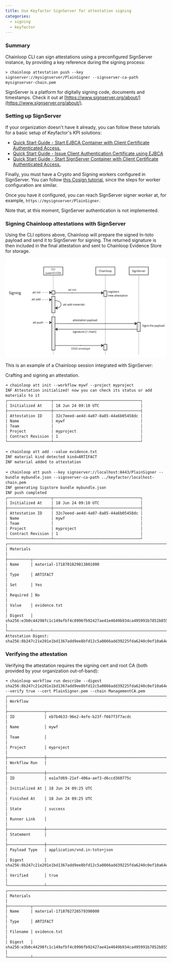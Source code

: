 ```yaml
---
title: Use Keyfactor SignServer for attestation signing
categories:
  - signing
  - keyfactor
---
```


### Summary
Chainloop CLI can sign attestations using a preconfigured SignServer instance, by providing a key reference during the signing process:

```shell
> chainloop attestation push --key signserver://mysignserver/PlainSigner --signserver-ca-path mysignserver-chain.pem
```

SignServer is a platform for digitally signing code, documents and timestamps. Check it out at [https://www.signserver.org/about/](https://www.signserver.org/about/).

### Setting up SignServer 
If your organization doesn't have it already, you can follow these tutorials for a basic setup of Keyfactor's KPI solutions:

* [Quick Start Guide - Start EJBCA Container with Client Certificate Authenticated Access.](https://docs.keyfactor.com/ejbca/latest/quick-start-guide-start-ejbca-container-with-clien)
* [Quick Start Guide - Issue Client Authentication Certificate using EJBCA](https://docs.keyfactor.com/ejbca/latest/quick-start-guide-issue-client-authentication-cert)
* [Quick Start Guide - Start SignServer Container with Client Certificate Authenticated Access.](https://docs.keyfactor.com/signserver/latest/quick-start-guide-start-signserver-container-with-)

Finally, you must have a Crypto and Signing workers configured in SignServer. You can follow [this Cosign tutorial](https://docs.keyfactor.com/signserver/latest/tutorial-signserver-container-signing-with-cosign), since the steps for worker configuration are similar.

Once you have it configured, you can reach SignServer signer worker at, for example, `https://mysignserver/PlainSigner`.

Note that, at this moment, SignServer authentication is not implemented.

### Signing Chainloop attestations with SignServer
Using the CLI options above, Chainloop will prepare the signed In-toto payload and send it to SignServer for signing. The returned signature is then included in the final attestation and sent to Chainloop Evidence Store for storage.

![chainloop-signserver-sequence.png](chainloop-signserver-sequence.png)

This is an example of a Chainloop session integrated with SignServer:

Crafting and signing an attestation.
```shell
➜ chainloop att init --workflow mywf --project myproject
INF Attestation initialized! now you can check its status or add materials to it
┌───────────────────┬──────────────────────────────────────┐
│ Initialized At    │ 18 Jun 24 09:10 UTC                  │
├───────────────────┼──────────────────────────────────────┤
│ Attestation ID    │ 32c7eeed-ae4d-4a07-8a85-44a6b05458dc │
│ Name              │ mywf                                 │
│ Team              │                                      │
│ Project           │ myproject                            │
│ Contract Revision │ 1                                    │
└───────────────────┴──────────────────────────────────────┘

➜ chainloop att add --value evidence.txt
INF material kind detected kind=ARTIFACT
INF material added to attestation

➜ chainloop att push --key signserver://localhost:8443/PlainSigner --bundle mybundle.json --signserver-ca-path ../keyfactor/localhost-chain.pem
INF generating Sigstore bundle mybundle.json
INF push completed
┌───────────────────┬──────────────────────────────────────┐
│ Initialized At    │ 18 Jun 24 09:10 UTC                  │
├───────────────────┼──────────────────────────────────────┤
│ Attestation ID    │ 32c7eeed-ae4d-4a07-8a85-44a6b05458dc │
│ Name              │ mywf                                 │
│ Team              │                                      │
│ Project           │ myproject                            │
│ Contract Revision │ 1                                    │
└───────────────────┴──────────────────────────────────────┘
┌────────────────────────────────────────────────────────────────────────────────────┐
│ Materials                                                                          │
├──────────┬─────────────────────────────────────────────────────────────────────────┤
│ Name     │ material-1718701829813801000                                            │
│ Type     │ ARTIFACT                                                                │
│ Set      │ Yes                                                                     │
│ Required │ No                                                                      │
│ Value    │ evidence.txt                                                            │
│ Digest   │ sha256:e3b0c44298fc1c149afbf4c8996fb92427ae41e4649b934ca495991b7852b855 │
└──────────┴─────────────────────────────────────────────────────────────────────────┘
Attestation Digest: sha256:8b247c21e201e1bd1367add9ee8bfd12c5a0866add39225fda6240c0ef10a64e%
```

### Verifying the attestation

Verifying the attestation requires the signing cert and root CA (both provided by your organization out-of-band):
```shell
➜ chainloop workflow run describe --digest sha256:8b247c21e201e1bd1367add9ee8bfd12c5a0866add39225fda6240c0ef10a64e --verify true --cert PlainSigner.pem --chain ManagementCA.pem
┌──────────────────────────────────────────────────────────────────────────────────────────┐
│ Workflow                                                                                 │
├────────────────┬─────────────────────────────────────────────────────────────────────────┤
│ ID             │ eb7b4633-96e2-4efe-b23f-f667f3f7acdc                                    │
│ Name           │ mywf                                                                    │
│ Team           │                                                                         │
│ Project        │ myproject                                                               │
├────────────────┼─────────────────────────────────────────────────────────────────────────┤
│ Workflow Run   │                                                                         │
├────────────────┼─────────────────────────────────────────────────────────────────────────┤
│ ID             │ ea1a7d69-21ef-406a-aef3-d6ccd360775c                                    │
│ Initialized At │ 18 Jun 24 09:25 UTC                                                     │
│ Finished At    │ 18 Jun 24 09:25 UTC                                                     │
│ State          │ success                                                                 │
│ Runner Link    │                                                                         │
├────────────────┼─────────────────────────────────────────────────────────────────────────┤
│ Statement      │                                                                         │
├────────────────┼─────────────────────────────────────────────────────────────────────────┤
│ Payload Type   │ application/vnd.in-toto+json                                            │
│ Digest         │ sha256:8b247c21e201e1bd1367add9ee8bfd12c5a0866add39225fda6240c0ef10a64e │
│ Verified       │ true                                                                    │
└────────────────┴─────────────────────────────────────────────────────────────────────────┘
┌────────────────────────────────────────────────────────────────────────────────────┐
│ Materials                                                                          │
├──────────┬─────────────────────────────────────────────────────────────────────────┤
│ Name     │ material-1718702726579398000                                            │
│ Type     │ ARTIFACT                                                                │
│ Filename │ evidence.txt                                                            │
│ Digest   │ sha256:e3b0c44298fc1c149afbf4c8996fb92427ae41e4649b934ca495991b7852b855 │
└──────────┴─────────────────────────────────────────────────────────────────────────┘

```